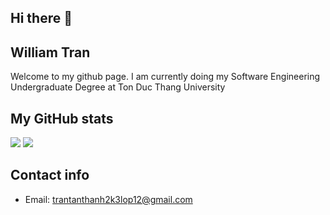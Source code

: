 ## Hi there 👋
## William Tran

Welcome to my github page. I am currently doing my Software Engineering Undergraduate Degree at Ton Duc Thang University
## My GitHub stats
<img src="https://github-readme-stats.vercel.app/api?username=WilliamTran2k3&count_private=true&show_icons=true&theme=tokyonight" />
<img src="https://github-readme-stats.vercel.app/api/top-langs/?username=WilliamTran2k3&theme=tokyonight" />

## Contact info
- Email: trantanthanh2k3lop12@gmail.com
